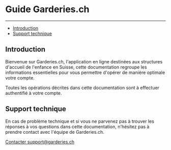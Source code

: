 # Guide Garderies.ch

---

- [Introduction](#section-1)
- [Support technique](#section-2)

<a name="section-1"></a>
## Introduction

Bienvenue sur Garderies.ch, l'application en ligne destinées aux structures d'accueil de l'enfance en Suisse, cette documentation regroupe les informations essentielles pour vous permettre d'opérer de manière optimale votre compte.

Toutes les opérations décrites dans cette documentation sont à effectuer authentifié à votre compte.

<a name="section-2"></a>
## Support technique

En cas de problème technique et si vous ne parvenez pas à trouver les réponses à vos questions dans cette documentation, n'hésitez pas à prendre contact avec l'équipe de Garderies.ch.

[Contacter support@garderies.ch](mailto:support@garderies.ch)

